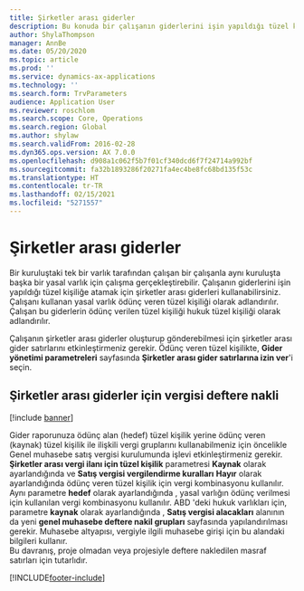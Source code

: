```yaml
---
title: Şirketler arası giderler
description: Bu konuda bir çalışanın giderlerini işin yapıldığı tüzel kişiliğe atamak için şirketler arası giderlerin nasıl kullanılacağı hakkında bilgiler sağlanmaktadır.
author: ShylaThompson
manager: AnnBe
ms.date: 05/20/2020
ms.topic: article
ms.prod: ''
ms.service: dynamics-ax-applications
ms.technology: ''
ms.search.form: TrvParameters
audience: Application User
ms.reviewer: roschlom
ms.search.scope: Core, Operations
ms.search.region: Global
ms.author: shylaw
ms.search.validFrom: 2016-02-28
ms.dyn365.ops.version: AX 7.0.0
ms.openlocfilehash: d908a1c062f5b7f01cf340dcd6f7f24714a992bf
ms.sourcegitcommit: fa32b1893286f20271fa4ec4be8fc68bd135f53c
ms.translationtype: HT
ms.contentlocale: tr-TR
ms.lasthandoff: 02/15/2021
ms.locfileid: "5271557"
---
```

# <a name="intercompany-expenses"></a>Şirketler arası giderler

Bir kuruluştaki tek bir varlık tarafından çalışan bir çalışanla aynı kuruluşta başka bir yasal varlık için çalışma gerçekleştirebilir. Çalışanın giderlerini işin yapıldığı tüzel kişiliğe atamak için şirketler arası giderleri kullanabilirsiniz. Çalışanı kullanan yasal varlık ödünç veren tüzel kişiliği olarak adlandırılır. Çalışan bu giderlerin ödünç verilen tüzel kişiliği hukuk tüzel kişiliği olarak adlandırılır. 

Çalışanın şirketler arası giderler oluşturup gönderebilmesi için şirketler arası gider satırlarını etkinleştirmeniz gerekir. Ödünç veren tüzel kişilikte, **Gider yönetimi parametreleri** sayfasında **Şirketler arası gider satırlarına izin ver**'i seçin. 

## <a name="tax-posting-for-intercompany-expenses"></a>Şirketler arası giderler için vergisi deftere nakli

[!include [banner](../includes/banner.md)]

Gider raporunuza ödünç alan (hedef) tüzel kişilik yerine ödünç veren (kaynak) tüzel kişilik ile ilişkili vergi gruplarını kullanabilmeniz için öncelikle Genel muhasebe satış vergisi kurulumunda işlevi etkinleştirmeniz gerekir. **Şirketler arası vergi ilanı için tüzel kişilik** parametresi **Kaynak** olarak ayarlandığında ve **Satış vergisi vergilendirme kuralları** **Hayır** olarak ayarlandığında ödünç veren tüzel kişilik için vergi kombinasyonu kullanılır. Aynı parametre **hedef** olarak ayarlandığında , yasal varlığın ödünç verilmesi için kullanılan vergi kombinasyonu kullanılır. ABD 'deki hukuk varlıkları için, parametre **kaynak** olarak ayarlandığında , **Satış vergisi alacakları** alanının da yeni **genel muhasebe deftere nakil grupları** sayfasında yapılandırılması gerekir. Muhasebe altyapısı, vergiyle ilgili muhasebe girişi için bu alandaki bilgileri kullanır.   
Bu davranış, proje olmadan veya projesiyle deftere nakledilen masraf satırları için tutarlıdır.  


[!INCLUDE[footer-include](../includes/footer-banner.md)]